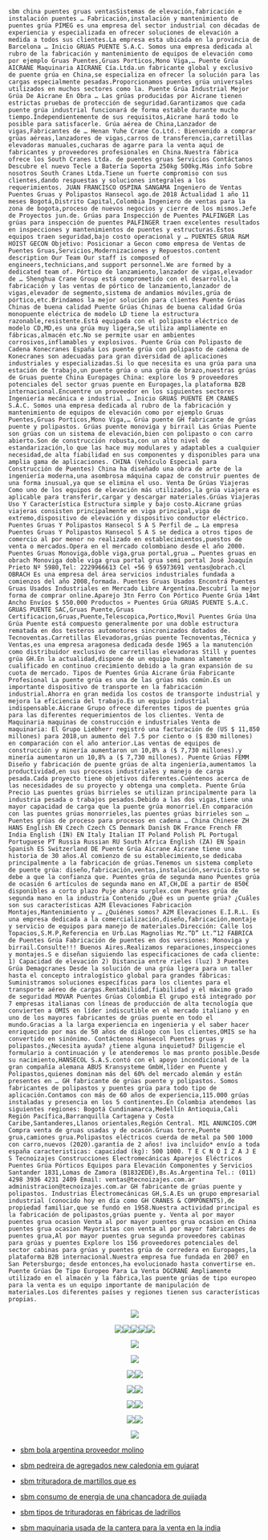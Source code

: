 
```
sbm china puentes gruas ventasSistemas de elevación,fabricación e instalación puentes … Fabricación,instalación y mantenimiento de puentes grúa PIMEG es una empresa del sector industrial con décadas de experiencia y especializada en ofrecer soluciones de elevación a medida a todos sus clientes.La empresa esta ubicada en la provincia de Barcelona … Inicio GRUAS PUENTE S.A.C. Somos una empresa dedicada al rubro de la fabricación y mantenimiento de equipos de elevación como por ejemplo Gruas Puentes,Gruas Porticos,Mono Viga,… Puente Grúa AICRANE Maquinaria AICRANE Cía.Ltda.un fabricante global y exclusivo de puente grúa en China,se especializa en ofrecer la solución para las cargas especialmente pesadas.Proporcionamos puentes grúa universales utilizados en muchos sectores como la. Puente Grúa Industrial Mejor Grúa De Aicrane En Obra … Las grúas producidas por Aicrane tienen estrictas pruebas de protección de seguridad.Garantizamos que cada puente grúa industrial funcionará de forma estable durante mucho tiempo.Independientemente de sus requisitos,Aicrane hará todo lo posible para satisfacerle. Grúa aérea de China,Lanzador de vigas,Fabricantes de … Henan Yuhe Crane Co.Ltd.: Bienvenido a comprar grúas aéreas,lanzadores de vigas,carros de transferencia,carretillas elevadoras manuales,cucharas de agarre para la venta aquí de fabricantes y proveedores profesionales en China.Nuestra fábrica ofrece los South Cranes Ltda. de puentes gruas Servicios Contáctanos Descubre el nuevo Tecle a Batería Soporta 250kg 500kg.Más info Sobre nosotros South Cranes Ltda.Tiene un fuerte compromiso con sus clientes,dando respuestas y soluciones integrales a los requerimientos. JUAN FRANCISCO OSPINA SANGAMA Ingeniero de Ventas Puentes Gruas y Polipastos Hansecol ago.de 2018 Actualidad 1 año 11 meses Bogotá,Distrito Capital,Colombia Ingeniero de ventas para la zona de bogota,proceso de nuevos negocios y cierre de los mismos.Jefe de Proyectos jun.de. Grúas para Inspección de Puentes PALFINGER Las grúas para inspección de puentes PALFINGER traen excelentes resultados en inspecciones y mantenimientos de puentes y estructuras.Estos equipos traen seguridad,bajo costo operacional y … PUENTES GRUA R&M HOIST GECON Objetivo: Posicionar a Gecon como empresa de Ventas de Puentes Gruas,Servicios,Modernizaciones y Repuestos.content description Our Team Our staff is composed of engineers,technicians,and support personnel.We are formed by a dedicated team of. Pórtico de lanzamiento,lanzador de vigas,elevador de … Shenghua Crane Group está comprometido con el desarrollo,la fabricación y las ventas de pórtico de lanzamiento,lanzador de vigas,elevador de segmento,sistema de andamios móviles,grúa de pórtico,etc.Brindamos la mejor solución para clientes Puente Grúas Chinas de buena calidad Puente Grúas Chinas de buena calidad Grúa monopuente eléctrica de modelo LD tiene la estructura razonable,resistente.Está equipada con el polipasto eléctrico de modelo CD,MD,es una grúa muy ligera,Se utiliza ampliamente en fábricas,almacén etc.No se permite usar en ambientes corrosivos,inflamables y explosivos. Puente Grúa con Polipasto de Cadena Konecranes España Los puente grúa con polipasto de cadena de Konecranes son adecuadas para gran diversidad de aplicaciones industriales y especializadas.Si lo que necesita es una grúa para una estación de trabajo,un puente grúa o una grúa de brazo,nuestras grúas de Gruas puente China Europages China: explore los 9 proveedores potenciales del sector gruas puente en Europages,la plataforma B2B internacional.Encuentre un proveedor en los siguientes sectores Ingeniería mecánica e industrial … Inicio GRUAS PUENTE EM CRANES S.A.C. Somos una empresa dedicada al rubro de la fabricación y mantenimiento de equipos de elevación como por ejemplo Gruas Puentes,Gruas Porticos,Mono Viga,… Grúa puente GH fabricante de grúas puente y polipastos. Grúas puente monoviga y birrail Las Grúas Puente son grúas con un sistema de elevación,bien con polipasto o con carro abierto.Son de construcción robusta,con un alto nivel de estandarización,lo que las hace muy modulares y adaptables a cualquier necesidad,de alta fiabilidad en sus componentes y disponibles para una amplia gama de aplicaciones. CHINA (Vehículo Especial para Construcción de Puentes) China ha diseñado una obra de arte de la ingeniería moderna,una asombrosa máquina capaz de construir puentes de una forma inusual,ya que se elimina el uso. Venta De Grúas Viajeras Como uno de los equipos de elevación más utilizados,la grúa viajera es aplicable para transferir,cargar y descargar materiales.Grúas Viajeras Uso Y Característica Estructura simple y bajo costo.Aicrane grúas viajeras consisten principalmente en viga principal,viga de extremo,dispositivo de elevación y dispositivo conductor eléctrico. Puentes Gruas Y Polipastos Hansecol S A S Perfil de … La empresa Puentes Gruas Y Polipastos Hansecol S A S se dedica a otros tipos de comercio al por menor no realizado en establecimientos,puestos de venta o mercados.Opera en el mercado colombiano desde el año 2000. Puentes Gruas Monoviga,doble viga,grua portal,grua … Puentes gruas en obrach Monoviga doble viga grua portal grua semi portal José Joaquín Prieto Nº 5980,Tel: 2229966613 Cel +56 9 65973691 ventas@obrach.cl OBRACH Es una empresa del área servicios industriales fundada a comienzos del año 2008,formada. Puentes Gruas Usados Encontrá Puentes Gruas Usados Industriales en Mercado Libre Argentina.Descubrí la mejor forma de comprar online.Aparejo 3tn Ferro Con Pórtico Puente Grúa 14mt Ancho Envíos $ 550.000 Productos » Puentes Grúa GRUAS PUENTE S.A.C. GRUAS PUENTE SAC,Gruas Puente,Gruas Certificacion,Gruas,Puente,Telescopica,Portico,Movil Puentes Grúa Una Grúa Puente está compuesto generalmente por una doble estructura rematada en dos testeros automotores sincronizados dotados de. Tecnoventas.Carretillas Elevadoras,grúas puente Tecnoventas,Técnica y Ventas,es una empresa aragonesa dedicada desde 1965 a la manutención como distribuidor exclusivo de carretillas elevadoras Still y puentes grúa GH.En la actualidad,dispone de un equipo humano altamente cualificado en continuo crecimiento debido a la gran expansión de su cuota de mercado. Tipos de Puentes Grúa Aicrane Grúa Fabricante Profesional La puente grúa es una de las grúas más común.Es un importante dispositivo de transporte en la fabricación industrial.Ahorra en gran medida los costos de transporte industrial y mejora la eficiencia del trabajo.Es un equipo industrial indispensable.Aicrane Grupo ofrece diferentes tipos de puentes grúa para las diferentes requerimientos de los clientes. Venta de Maquinaria maquinas de construcción e industriales Venta de maquinaria: El Grupo Liebherr registró una facturación de (US $ 11,850 millones) para 2018,un aumento del 7.5 por ciento o ($ 830 millones) en comparación con el año anterior.Las ventas de equipos de construcción y minería aumentaron un 10,8% a ($ 7,730 millones).y minería aumentaron un 10,8% a ($ 7,730 millones). Puente Grúas FEMM Diseño y fabricación de puente grúas de alta ingeniería,aumentamos la productividad,en sus procesos industriales y manejo de carga pesada.Cada proyecto tiene objetivos diferentes.Cuéntenos acerca de las necesidades de su proyecto y obtenga una completa. Puente Grúa Precio Las puentes grúas birrieles se utilizan principalmente para la industria pesada o trabajos pesados.Debido a las dos vigas,tiene una mayor capacidad de carga que la puente grúa monorriel.En comparación con las puentes grúas monorrieles,las puentes grúas birrieles son … Puentes grúas de proceso para procesos en cadena … China Chinese ZH HANS English EN Czech Czech CS Denmark Danish DK France French FR India English (IN) EN Italy Italian IT Poland Polish PL Portugal Portuguese PT Russia Russian RU South Africa English (ZA) EN Spain Spanish ES Switzerland DE Puente Grúa Aicrane Aicrane tiene una historia de 30 años.Al comienzo de su establecimiento,se dedicaba principalmente a la fabricación de grúas.Tenemos un sistema completo de puente grúa: diseño,fabricación,ventas,instalación,servicio.Esto se debe a que la confianza que. Puentes grúa de segunda mano Puentes grúa de ocasión 6 artículos de segunda mano en AT,CH,DE a partir de 850€ disponibles a corto plazo Puje ahora surplex.com Puentes grúa de segunda mano en la industria Contenido ¿Qué es un puente grúa? ¿Cuáles son sus características A2M Elevaciones Fabricaciòn Montajes,Mantenimiento y … ¿Quiénes somos? A2M Elevaciones E.I.R.L. Es una empresa dedicada a la comercialización,diseño,fabricación,montaje y servicio de equipos para manejo de materiales.Dirección: Calle los Topacios,S.M.P,Referencia en Urb.Las Magnolias Mz.“D” Lt.“12 FABRICA de Puentes Grúa Fabricación de puentes en dos versiones: Monoviga y birrail.Consulte!!! Buenos Aires.Realizamos reparaciones,inspecciones y montajes.S e diseñan siguiendo las especificaciones de cada cliente: 1) Capacidad de elevación 2) Distancia entre rieles (luz) 3 Puentes Grúa Demagcranes Desde la solución de una grúa ligera para un taller hasta el concepto intralogístico global para grandes fábricas: Suministramos soluciones específicas para los clientes para el transporte aéreo de cargas.Rentabilidad,fiabilidad y el máximo grado de seguridad MOVAR Puentes Grúas Colombia El grupo está integrado por 7 empresas italianas con líneas de producción de alta tecnología que convierten a OMIS en líder indiscutible en el mercado italiano y en uno de los mayores fabricantes de grúas puente en todo el mundo.Gracias a la larga experiencia en ingenieria y el saber hacer enriquecido por mas de 50 años de diálogo con los clientes,OMIS se ha convertido en sinónimo. Contáctenos Hansecol Puentes gruas y polipastos.¿Necesita ayuda? ¿tiene alguna inquietud? Diligencie el formulario a continuación y le atenderemos lo mas pronto posible.Desde su nacimiento,HANSECOL S.A.S.contó con el apoyo incondicional de la gran compañía alemana ABUS Kransysteme GmbH,líder en Puente y Polipastos,quienes dominan más del 60% del mercado alemán y están presentes en … GH fabricante de grúas puente y polipastos. Somos fabricantes de polipastos y puentes grúa para todo tipo de aplicación.Contamos con más de 60 años de experiencia,115.000 grúas instaladas y presencia en los 5 continentes.En Colombia atendemos las siguientes regiones: Bogotá Cundinamarca,Medellín Antioquia,Cali Región Pacífica,Barranquilla Cartagena y Costa Caribe,Santanderes,Llanos orientales,Región Central. MIL ANUNCIOS.COM Compra venta de gruas usadas y de ocasón.Gruas torre,Puente grua,camiones grua.Polipastos eléctricos cuerda de metal pa 500 1000 con carro,nuevos (2020).garantía de 2 años! iva incluido* envío a toda españa caracteristicas: capacidad (kg): 500 1000. T E C N O I Z A J E S Tecnoizajes Construcciones Electromecánicas Aparejos Eléctricos Puentes Grúa Pórticos Equipos para Elevación Componentes y Servicios Santander 1831,Lomas de Zamora (B1832EDE),Bs.As.Argentina Tel.: (011) 4298 3936 4231 2409 Email: ventas@tecnoizajes.com.ar administracion@tecnoizajes.com.ar GH fabricante de grúas puente y polipastos. Industrias Electromecánicas GH,S.A.Es un grupo empresarial industrial (conocido hoy en día como GH CRANES & COMPONENTS),de propiedad familiar,que se fundó en 1958.Nuestra actividad principal es la fabricación de polipastos,grúas puente y. Venta al por mayor puentes grua ocasion Venta al por mayor puentes grua ocasion en China puentes grua ocasion Mayoristas con venta al por mayor fabricantes de puentes grua,Al por mayor puentes grua segunda proveedores cabinas para grúas y puentes Explore los 156 proveedores potenciales del sector cabinas para grúas y puentes grúa de corredera en Europages,la plataforma B2B internacional.Nuestra empresa fue fundada en 2007 en San Petersburgo; desde entonces,ha evolucionado hasta convertirse en. Puente Grúas De Tipo Europeo Para La Venta DGCRANE Ampliamente utilizado en el almacén y la fábrica,las puente grúas de tipo europeo para la venta es un equipo importante de manipulación de materiales.Los diferentes países y regiones tienen sus características propias. 
```

<div align="center">

<a href="https://es-crusher.shibang-china.com/github&k=sbm+china+puentes+gruas+ventas"><img src="https://static.shibang-china.com/es/crusher/logo.jpg"></a>

<a href="https://es-crusher.shibang-china.com/github&k=sbm+china+puentes+gruas+ventas"><img src="https://static.shibang-china.com/es/crusher/index.jpg"></a><a href="https://es-crusher.shibang-china.com/material.htmlgithub&k=sbm+china+puentes+gruas+ventas"><img src="https://static.shibang-china.com/es/crusher/material.jpg"></a><a href="https://es-crusher.shibang-china.com/application.htmlgithub&k=sbm+china+puentes+gruas+ventas"><img src="https://static.shibang-china.com/es/crusher/application.jpg"></a><a href="https://es-crusher.shibang-china.com/aboutus.htmlgithub&k=sbm+china+puentes+gruas+ventas"><img src="https://static.shibang-china.com/es/crusher/aboutus.jpg"></a><a href="https://es-crusher.shibang-china.com/contact.htmlgithub&k=sbm+china+puentes+gruas+ventas"><img src="https://static.shibang-china.com/es/crusher/contact.jpg"></a>

<a href="https://es-crusher.shibang-china.com/github&k=sbm+china+puentes+gruas+ventas"><img src="https://static.shibang-china.com/es/crusher/banner.jpg"></a>

<a href="https://swt.shibang-china.com/github&k=sbm+china+puentes+gruas+ventas"><img src="https://static.shibang-china.com/es/crusher/text.jpg"></a>

<a href="https://swt.shibang-china.com/github&k=sbm+china+puentes+gruas+ventas"><img src="https://static.shibang-china.com/es/crusher/chat.jpg"></a><a href="https://es-crusher.shibang-china.com/contact.htmlgithub&k=sbm+china+puentes+gruas+ventas"><img src="https://static.shibang-china.com/es/crusher/message.jpg"></a>

<a href="https://es-crusher.shibang-china.com/products/pe.htmlgithub&k=sbm+china+puentes+gruas+ventas"><img src="https://static.shibang-china.com/es/crusher/pe.jpg"></a><a href="https://es-crusher.shibang-china.com/products/pf.htmlgithub&k=sbm+china+puentes+gruas+ventas"><img src="https://static.shibang-china.com/es/crusher/pf.jpg"></a>

<a href="https://es-crusher.shibang-china.com/products/hpt.htmlgithub&k=sbm+china+puentes+gruas+ventas"><img src="https://static.shibang-china.com/es/crusher/hpt.jpg"></a><a href="https://es-crusher.shibang-china.com/products/vsi.htmlgithub&k=sbm+china+puentes+gruas+ventas"><img src="https://static.shibang-china.com/es/crusher/vsi.jpg"></a>

<a href="https://es-crusher.shibang-china.com/products/klv.htmlgithub&k=sbm+china+puentes+gruas+ventas"><img src="https://static.shibang-china.com/es/crusher/klv.jpg"></a><a href="https://es-crusher.shibang-china.com/products/portable.htmlgithub&k=sbm+china+puentes+gruas+ventas"><img src="https://static.shibang-china.com/es/crusher/portable.jpg"></a>

<a href="https://swt.shibang-china.com/github&k=sbm+china+puentes+gruas+ventas"><img src="https://static.shibang-china.com/es/crusher/case.jpg"></a>

</div>


* [sbm bola argentina proveedor molino](sbm%20bola%20argentina%20proveedor%20molino.md)

* [sbm pedreira de agregados new caledonia em gujarat](sbm%20pedreira%20de%20agregados%20new%20caledonia%20em%20gujarat.md)

* [sbm trituradora de martillos que es](sbm%20trituradora%20de%20martillos%20que%20es.md)

* [sbm consumo de energia de una chancadora de quijada](sbm%20consumo%20de%20energia%20de%20una%20chancadora%20de%20quijada.md)

* [sbm tipos de trituradoras en fábricas de ladrillos](sbm%20tipos%20de%20trituradoras%20en%20f%C3%A1bricas%20de%20ladrillos.md)

* [sbm maquinaria usada de la cantera para la venta en la india](sbm%20maquinaria%20usada%20de%20la%20cantera%20para%20la%20venta%20en%20la%20india.md)